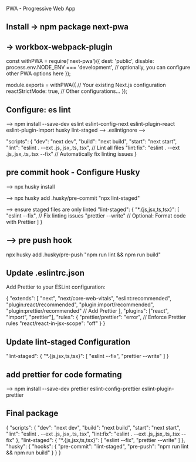 
PWA - Progressive Web App

## Install -> npm package next-pwa
##         -> workbox-webpack-plugin   

const withPWA = require('next-pwa')({
    dest: 'public',
    disable: process.env.NODE_ENV === 'development',
    // optionally, you can configure other PWA options here
  });
  
module.exports = withPWA({
    // Your existing Next.js configuration
    reactStrictMode: true,
    // Other configurations...
});

## Configure: es lint

--> npm install --save-dev eslint eslint-config-next eslint-plugin-react eslint-plugin-import husky lint-staged
--> .eslintignore
--> 

"scripts": {
  "dev": "next dev",
  "build": "next build",
  "start": "next start",
  "lint": "eslint . --ext .js,.jsx,.ts,.tsx", // Lint all files
  "lint:fix": "eslint . --ext .js,.jsx,.ts,.tsx --fix" // Automatically fix linting issues
}

## pre commit hook - Configure Husky 

--> npx husky install

--> npx husky add .husky/pre-commit "npx lint-staged"

--> ensure staged files are only linted
"lint-staged": {
  "*.{js,jsx,ts,tsx}": [
    "eslint --fix", // Fix linting issues
    "prettier --write" // Optional: Format code with Prettier
  ]
}

## --> pre push hook

npx husky add .husky/pre-push "npm run lint && npm run build"



## Update .eslintrc.json
Add Prettier to your ESLint configuration:

{
  "extends": [
    "next",
    "next/core-web-vitals",
    "eslint:recommended",
    "plugin:react/recommended",
    "plugin:import/recommended",
    "plugin:prettier/recommended" // Add Prettier
  ],
  "plugins": ["react", "import", "prettier"],
  "rules": {
    "prettier/prettier": "error", // Enforce Prettier rules
    "react/react-in-jsx-scope": "off"
  }
}
## Update lint-staged Configuration

"lint-staged": {
  "*.{js,jsx,ts,tsx}": [
    "eslint --fix",
    "prettier --write"
  ]
}

## add prettier for code formating

--> npm install --save-dev prettier eslint-config-prettier eslint-plugin-prettier


## Final package
{
  "scripts": {
    "dev": "next dev",
    "build": "next build",
    "start": "next start",
    "lint": "eslint . --ext .js,.jsx,.ts,.tsx",
    "lint:fix": "eslint . --ext .js,.jsx,.ts,.tsx --fix"
  },
  "lint-staged": {
    "*.{js,jsx,ts,tsx}": [
      "eslint --fix",
      "prettier --write"
    ]
  },
  "husky": {
    "hooks": {
      "pre-commit": "lint-staged",
      "pre-push": "npm run lint && npm run build"
    }
  }
}
